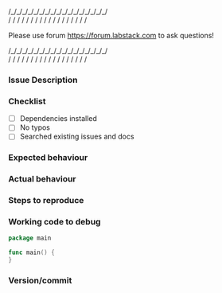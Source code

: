 /\_/\_/\_/\_/\_/\_/\_/\_/\_/\_/\_/\_/\_/\_/\_/\_/\_/\
\/ \/ \/ \/ \/ \/ \/ \/ \/ \/ \/ \/ \/ \/ \/ \/ \/ \/

Please use forum https://forum.labstack.com to ask questions!

/\_/\_/\_/\_/\_/\_/\_/\_/\_/\_/\_/\_/\_/\_/\_/\_/\_/\
\/ \/ \/ \/ \/ \/ \/ \/ \/ \/ \/ \/ \/ \/ \/ \/ \/ \/

### Issue Description

### Checklist

- [ ] Dependencies installed
- [ ] No typos
- [ ] Searched existing issues and docs

### Expected behaviour

### Actual behaviour

### Steps to reproduce

### Working code to debug

```go
package main

func main() {
}
```

### Version/commit
